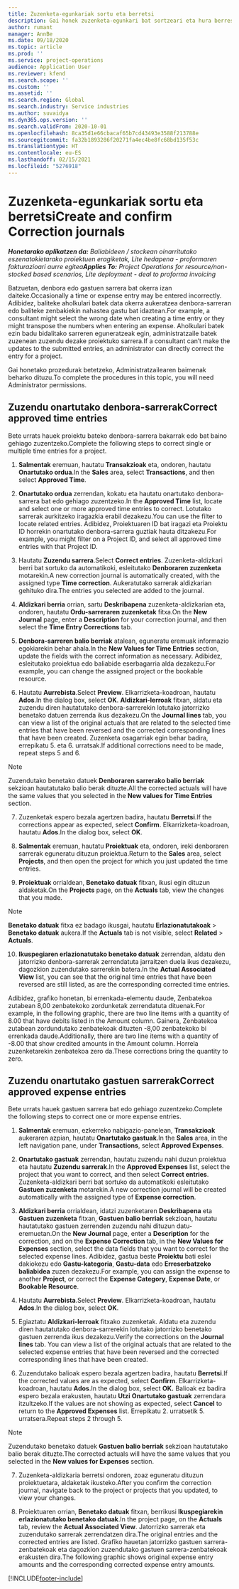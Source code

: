 ```yaml
---
title: Zuzenketa-egunkariak sortu eta berretsi
description: Gai honek zuzenketa-egunkari bat sortzeari eta hura berresteari buruzko informazioa ematen du.
author: rumant
manager: AnnBe
ms.date: 09/18/2020
ms.topic: article
ms.prod: ''
ms.service: project-operations
audience: Application User
ms.reviewer: kfend
ms.search.scope: ''
ms.custom: ''
ms.assetid: ''
ms.search.region: Global
ms.search.industry: Service industries
ms.author: suvaidya
ms.dyn365.ops.version: ''
ms.search.validFrom: 2020-10-01
ms.openlocfilehash: 8ca35d1e66cbacaf65b7cd43493e3588f213788e
ms.sourcegitcommit: fa32b1893286f20271fa4ec4be8fc68bd135f53c
ms.translationtype: HT
ms.contentlocale: eu-ES
ms.lasthandoff: 02/15/2021
ms.locfileid: "5276918"
---
```

# <a name="create-and-confirm-correction-journals"></a><span data-ttu-id="5095c-103">Zuzenketa-egunkariak sortu eta berretsi</span><span class="sxs-lookup"><span data-stu-id="5095c-103">Create and confirm Correction journals</span></span>

<span data-ttu-id="5095c-104">_**Honetarako aplikatzen da:** Baliabideen / stockean oinarritutako eszenatokietarako proiektuen eragiketak, Lite hedapena - proformaren fakturazioari aurre egitea_</span><span class="sxs-lookup"><span data-stu-id="5095c-104">_**Applies To:** Project Operations for resource/non-stocked based scenarios, Lite deployment - deal to proforma invoicing_</span></span>

<span data-ttu-id="5095c-105">Batzuetan, denbora edo gastuen sarrera bat okerra izan daiteke.</span><span class="sxs-lookup"><span data-stu-id="5095c-105">Occasionally a time or expense entry may be entered incorrectly.</span></span> <span data-ttu-id="5095c-106">Adibidez, baliteke aholkulari batek data okerra aukeratzea denbora-sarreran edo baliteke zenbakiekin nahastea gastu bat idaztean.</span><span class="sxs-lookup"><span data-stu-id="5095c-106">For example, a consultant might select the wrong date when creating a time entry or they might transpose the numbers when entering an expense.</span></span> <span data-ttu-id="5095c-107">Aholkulari batek ezin badu bidalitako sarreren eguneratzeak egin, administratzaile batek zuzenean zuzendu dezake proiektuko sarrera.</span><span class="sxs-lookup"><span data-stu-id="5095c-107">If a consultant can’t make the updates to the submitted entries, an administrator can directly correct the entry for a project.</span></span>

<span data-ttu-id="5095c-108">Gai honetako prozedurak betetzeko, Administratzailearen baimenak beharko dituzu.</span><span class="sxs-lookup"><span data-stu-id="5095c-108">To complete the procedures in this topic, you will need Administrator permissions.</span></span>

## <a name="correct-approved-time-entries"></a><span data-ttu-id="5095c-109">Zuzendu onartutako denbora-sarrerak</span><span class="sxs-lookup"><span data-stu-id="5095c-109">Correct approved time entries</span></span>     

<span data-ttu-id="5095c-110">Bete urrats hauek proiektu bateko denbora-sarrera bakarrak edo bat baino gehiago zuzentzeko.</span><span class="sxs-lookup"><span data-stu-id="5095c-110">Complete the following steps to correct single or multiple time entries for a project.</span></span>

1. <span data-ttu-id="5095c-111">**Salmentak** eremuan, hautatu **Transakzioak** eta, ondoren, hautatu **Onartutako ordua**.</span><span class="sxs-lookup"><span data-stu-id="5095c-111">In the **Sales** area, select **Transactions**, and then select **Approved Time**.</span></span> 

2. <span data-ttu-id="5095c-112">**Onartutako ordua** zerrendan, kokatu eta hautatu onartutako denbora-sarrera bat edo gehiago zuzentzeko.</span><span class="sxs-lookup"><span data-stu-id="5095c-112">In the **Approved Time** list, locate and select one or more approved time entries to correct.</span></span> <span data-ttu-id="5095c-113">Lotutako sarrerak aurkitzeko iragazkia erabil dezakezu.</span><span class="sxs-lookup"><span data-stu-id="5095c-113">You can use the filter to locate related entries.</span></span> <span data-ttu-id="5095c-114">Adibidez, Proiektuaren ID bat iragazi eta Proiektu ID horrekin onartutako denbora-sarrera guztiak hauta ditzakezu.</span><span class="sxs-lookup"><span data-stu-id="5095c-114">For example, you might filter on a Project ID, and select all approved time entries with that Project ID.</span></span>

3. <span data-ttu-id="5095c-115">Hautatu **Zuzendu sarrera**.</span><span class="sxs-lookup"><span data-stu-id="5095c-115">Select **Correct entries**.</span></span> <span data-ttu-id="5095c-116">Zuzenketa-aldizkari berri bat sortuko da automatikoki, esleitutako **Denboraren zuzenketa** motarekin.</span><span class="sxs-lookup"><span data-stu-id="5095c-116">A new correction journal is automatically created, with the assigned type **Time correction**.</span></span> <span data-ttu-id="5095c-117">Aukeratutako sarrerak aldizkarian gehituko dira.</span><span class="sxs-lookup"><span data-stu-id="5095c-117">The entries you selected are added to the journal.</span></span> 

4. <span data-ttu-id="5095c-118">**Aldizkari berria** orrian, sartu **Deskribapena** zuzenketa-aldizkarian eta, ondoren, hautatu **Ordu-sarreraren zuzenketak** fitxa.</span><span class="sxs-lookup"><span data-stu-id="5095c-118">On the **New Journal** page, enter a **Description** for your correction journal, and then select the **Time Entry Corrections** tab.</span></span>  

5. <span data-ttu-id="5095c-119">**Denbora-sarreren balio berriak** atalean, eguneratu eremuak informazio egokiarekin behar ahala.</span><span class="sxs-lookup"><span data-stu-id="5095c-119">In the **New Values for Time Entries** section, update the fields with the correct information as necessary.</span></span> <span data-ttu-id="5095c-120">Adibidez, esleitutako proiektua edo baliabide eserbagarria alda dezakezu.</span><span class="sxs-lookup"><span data-stu-id="5095c-120">For example, you can change the assigned project or the bookable resource.</span></span>

6. <span data-ttu-id="5095c-121">Hautatu **Aurrebista**.</span><span class="sxs-lookup"><span data-stu-id="5095c-121">Select **Preview**.</span></span> <span data-ttu-id="5095c-122">Elkarrizketa-koadroan, hautatu **Ados**.</span><span class="sxs-lookup"><span data-stu-id="5095c-122">In the dialog box, select **OK**.</span></span> <span data-ttu-id="5095c-123">**Aldizkari-lerroak** fitxan, aldatu eta zuzendu diren hautatutako denbora-sarrerekin lotutako jatorrizko benetako datuen zerrenda ikus dezakezu.</span><span class="sxs-lookup"><span data-stu-id="5095c-123">On the **Journal lines** tab, you can view a list of the original actuals that are related to the selected time entries that have been reversed and the corrected corresponding lines that have been created.</span></span> <span data-ttu-id="5095c-124">Zuzenketa osagarriak egin behar badira, errepikatu 5. eta 6. urratsak.</span><span class="sxs-lookup"><span data-stu-id="5095c-124">If additional corrections need to be made, repeat steps 5 and 6.</span></span> 

> [!NOTE]
> <span data-ttu-id="5095c-125">Zuzendutako benetako datuek **Denboraren sarrerako balio berriak** sekzioan hautatutako balio berak dituzte.</span><span class="sxs-lookup"><span data-stu-id="5095c-125">All the corrected actuals will have the same values that you selected in the **New values for Time Entries** section.</span></span>

7. <span data-ttu-id="5095c-126">Zuzenketak espero bezala agertzen badira, hautatu **Berretsi**.</span><span class="sxs-lookup"><span data-stu-id="5095c-126">If the corrections appear as expected, select **Confirm**.</span></span> <span data-ttu-id="5095c-127">Elkarrizketa-koadroan, hautatu **Ados**.</span><span class="sxs-lookup"><span data-stu-id="5095c-127">In the dialog box, select **OK**.</span></span>

8. <span data-ttu-id="5095c-128">**Salmentak** eremuan, hautatu **Proiektuak** eta, ondoren, ireki denboraren sarrerak eguneratu dituzun proiektua.</span><span class="sxs-lookup"><span data-stu-id="5095c-128">Return to the **Sales** area, select **Projects**, and then open the project for which you just updated the time entries.</span></span> 

9. <span data-ttu-id="5095c-129">**Proiektuak** orrialdean, **Benetako datuak** fitxan, ikusi egin dituzun aldaketak.</span><span class="sxs-lookup"><span data-stu-id="5095c-129">On the **Projects** page, on the **Actuals** tab, view the changes that you made.</span></span> 

> [!NOTE]
> <span data-ttu-id="5095c-130">**Benetako datuak** fitxa ez badago ikusgai, hautatu **Erlazionatutakoak** > **Benetako datuak** aukera.</span><span class="sxs-lookup"><span data-stu-id="5095c-130">If the **Actuals** tab is not visible, select **Related** > **Actuals**.</span></span>  

10. <span data-ttu-id="5095c-131">**Ikuspegiaren erlazionatutako benetako datuak** zerrendan, aldatu den jatorrizko denbora-sarrerak zerrendatuta jarraitzen duela ikus dezakezu, dagozkion zuzendutako sarrerekin batera.</span><span class="sxs-lookup"><span data-stu-id="5095c-131">In the **Actual Associated View** list, you can see that the original time entries that have been reversed are still listed, as are the corresponding corrected time entries.</span></span> 

<span data-ttu-id="5095c-132">Adibidez, grafiko honetan, bi errenkada-elementu daude, Zenbatekoa zutabean 8,00 zenbatekoko zordunketak zerrendatuta dituenak.</span><span class="sxs-lookup"><span data-stu-id="5095c-132">For example, in the following graphic, there are two line items with a quantity of 8.00 that have debits listed in the Amount column.</span></span> <span data-ttu-id="5095c-133">Gainera, Zenbatekoa zutabean zordundutako zenbatekoak dituzten -8,00 zenbatekoko bi errenkada daude.</span><span class="sxs-lookup"><span data-stu-id="5095c-133">Additionally, there are two line items with a quantity of -8.00 that show credited amounts in the Amount column.</span></span> <span data-ttu-id="5095c-134">Horrela zuzenketarekin zenbatekoa zero da.</span><span class="sxs-lookup"><span data-stu-id="5095c-134">These corrections bring the quantity to zero.</span></span>

 
## <a name="correct-approved-expense-entries"></a><span data-ttu-id="5095c-135">Zuzendu onartutako gastuen sarrerak</span><span class="sxs-lookup"><span data-stu-id="5095c-135">Correct approved expense entries</span></span>

<span data-ttu-id="5095c-136">Bete urrats hauek gastuen sarrera bat edo gehiago zuzentzeko.</span><span class="sxs-lookup"><span data-stu-id="5095c-136">Complete the following steps to correct one or more expense entries.</span></span> 

1. <span data-ttu-id="5095c-137">**Salmentak** eremuan, ezkerreko nabigazio-panelean, **Transakzioak** aukeraren azpian, hautatu **Onartutako gastuak**.</span><span class="sxs-lookup"><span data-stu-id="5095c-137">In the **Sales** area, in the left navigation pane, under **Transactions**, select **Approved Expenses**.</span></span>

2. <span data-ttu-id="5095c-138">**Onartutako gastuak** zerrendan, hautatu zuzendu nahi duzun proiektua eta hautatu **Zuzendu sarrerak**.</span><span class="sxs-lookup"><span data-stu-id="5095c-138">In the **Approved Expenses** list, select the project that you want to correct, and then select **Correct entries**.</span></span> <span data-ttu-id="5095c-139">Zuzenketa-aldizkari berri bat sortuko da automatikoki esleitutako **Gastuen zuzenketa** motarekin.</span><span class="sxs-lookup"><span data-stu-id="5095c-139">A new correction journal will be created automatically with the assigned type of **Expense correction**.</span></span> 

3. <span data-ttu-id="5095c-140">**Aldizkari berria** orrialdean, idatzi zuzenketaren **Deskribapena** eta **Gastuen zuzenketa** fitxan, **Gastuen balio berriak** sekzioan, hautatu hautatutako gastuen zerrenden zuzendu nahi dituzun datu-eremuetan.</span><span class="sxs-lookup"><span data-stu-id="5095c-140">On the **New Journal** page, enter a **Description** for the correction, and on the **Expense Correction** tab, in the **New Values for Expenses** section, select the data fields that you want to correct for the selected expense lines.</span></span> <span data-ttu-id="5095c-141">Adibidez, gastua beste **Proiektu** bati eslei dakiokezu edo **Gastu-kategoria**, **Gastu-data** edo **Erreserbatzeko baliabidea** zuzen dezakezu.</span><span class="sxs-lookup"><span data-stu-id="5095c-141">For example, you can assign the expense to another **Project**, or correct the **Expense Category**, **Expense Date**, or **Bookable Resource**.</span></span>

4. <span data-ttu-id="5095c-142">Hautatu **Aurrebista**.</span><span class="sxs-lookup"><span data-stu-id="5095c-142">Select **Preview**.</span></span> <span data-ttu-id="5095c-143">Elkarrizketa-koadroan, hautatu **Ados**.</span><span class="sxs-lookup"><span data-stu-id="5095c-143">In the dialog box, select **OK**.</span></span> 

5. <span data-ttu-id="5095c-144">Egiaztatu **Aldizkari-lerroak** fitxako zuzenketak. Aldatu eta zuzendu diren hautatutako denbora-sarrerekin lotutako jatorrizko benetako gastuen zerrenda ikus dezakezu.</span><span class="sxs-lookup"><span data-stu-id="5095c-144">Verify the corrections on the **Journal lines** tab. You can view a list of the original actuals that are related to the selected expense entries that have been reversed and the corrected corresponding lines that have been created.</span></span>

6. <span data-ttu-id="5095c-145">Zuzendutako balioak espero bezala agertzen badira, hautatu **Berretsi**.</span><span class="sxs-lookup"><span data-stu-id="5095c-145">If the corrected values are as expected, select **Confirm**.</span></span> <span data-ttu-id="5095c-146">Elkarrizketa-koadroan, hautatu **Ados**.</span><span class="sxs-lookup"><span data-stu-id="5095c-146">In the dialog box, select **OK.**</span></span> <span data-ttu-id="5095c-147">Balioak ez badira espero bezala erakusten, hautatu **Utzi** **Onartutako gastuak** zerrendara itzultzeko.</span><span class="sxs-lookup"><span data-stu-id="5095c-147">If the values are not showing as expected, select **Cancel** to return to the **Approved Expenses** list.</span></span> <span data-ttu-id="5095c-148">Errepikatu 2. urratsetik 5. urratsera.</span><span class="sxs-lookup"><span data-stu-id="5095c-148">Repeat steps 2 through 5.</span></span> 

> [!NOTE]
> <span data-ttu-id="5095c-149">Zuzendutako benetako datuek **Gastuen balio berriak** sekzioan hautatutako balio berak dituzte.</span><span class="sxs-lookup"><span data-stu-id="5095c-149">The corrected actuals will have the same values that you selected in the **New values for Expenses** section.</span></span>

7. <span data-ttu-id="5095c-150">Zuzenketa-aldizkaria berretsi ondoren, zoaz eguneratu dituzun proiektuetara, aldaketak ikusteko.</span><span class="sxs-lookup"><span data-stu-id="5095c-150">After you confirm the correction journal, navigate back to the project or projects that you updated, to view your changes.</span></span>  

8. <span data-ttu-id="5095c-151">Proiektuaren orrian, **Benetako datuak** fitxan, berrikusi **Ikuspegiarekin erlazionatutako benetako datuak**.</span><span class="sxs-lookup"><span data-stu-id="5095c-151">In the project page, on the **Actuals** tab, review the **Actual Associated View**.</span></span> <span data-ttu-id="5095c-152">Jatorrizko sarrerak eta zuzendutako sarrerak zerrendatzen dira.</span><span class="sxs-lookup"><span data-stu-id="5095c-152">The original entries and the corrected entries are listed.</span></span> <span data-ttu-id="5095c-153">Grafiko hauetan jatorrizko gastuen sarrera-zenbatekoak eta dagozkion zuzendutako gastuen sarrera-zenbatekoak erakusten dira.</span><span class="sxs-lookup"><span data-stu-id="5095c-153">The following graphic shows original expense entry amounts and the corresponding corrected expense entry amounts.</span></span> 




[!INCLUDE[footer-include](../includes/footer-banner.md)]